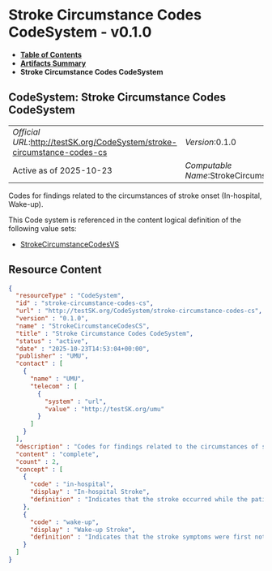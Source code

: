 # Stroke Circumstance Codes CodeSystem - v0.1.0

* [**Table of Contents**](toc.md)
* [**Artifacts Summary**](artifacts.md)
* **Stroke Circumstance Codes CodeSystem**

## CodeSystem: Stroke Circumstance Codes CodeSystem 

| | |
| :--- | :--- |
| *Official URL*:http://testSK.org/CodeSystem/stroke-circumstance-codes-cs | *Version*:0.1.0 |
| Active as of 2025-10-23 | *Computable Name*:StrokeCircumstanceCodesCS |

 
Codes for findings related to the circumstances of stroke onset (In-hospital, Wake-up). 

 This Code system is referenced in the content logical definition of the following value sets: 

* [StrokeCircumstanceCodesVS](ValueSet-stroke-circumstance-codes-vs.md)



## Resource Content

```json
{
  "resourceType" : "CodeSystem",
  "id" : "stroke-circumstance-codes-cs",
  "url" : "http://testSK.org/CodeSystem/stroke-circumstance-codes-cs",
  "version" : "0.1.0",
  "name" : "StrokeCircumstanceCodesCS",
  "title" : "Stroke Circumstance Codes CodeSystem",
  "status" : "active",
  "date" : "2025-10-23T14:53:04+00:00",
  "publisher" : "UMU",
  "contact" : [
    {
      "name" : "UMU",
      "telecom" : [
        {
          "system" : "url",
          "value" : "http://testSK.org/umu"
        }
      ]
    }
  ],
  "description" : "Codes for findings related to the circumstances of stroke onset (In-hospital, Wake-up).",
  "content" : "complete",
  "count" : 2,
  "concept" : [
    {
      "code" : "in-hospital",
      "display" : "In-hospital Stroke",
      "definition" : "Indicates that the stroke occurred while the patient was already admitted to the hospital for another reason."
    },
    {
      "code" : "wake-up",
      "display" : "Wake-up Stroke",
      "definition" : "Indicates that the stroke symptoms were first noticed upon waking from sleep, with an unknown time of onset."
    }
  ]
}

```
